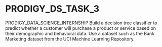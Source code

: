 # PRODIGY_DS_TASK_3
PRODIGY_DATA_SCIENCE_INTERNSHIP  Build a decision tree classifier to predict whether a customer will purchase a product or service based on their demographic and behavioral data. Use a dataset such as the Bank Marketing dataset from the UCI Machine Learning Repository.
